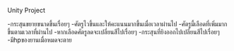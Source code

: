 ﻿Unity Project

-กระสุนขยายขนาดขึ้นเรื่อยๆ
-ศัตรูไวขึ้นและให้คะแนนมากขึ้นเมื่อเวลาผ่านไป
-ศัตรูมี้เลือดที่เพิ่มมากขึ้นตามเวลาที่ผ่านไป
-หากเลือดศัตรูลดจะเปลี่ยนสีไปเรื่อยๆ
-กระสุนที่ยิงออกไปเปลี่ยนสีไปเรื่อยๆ
-มีhpของยานเมื่อหมดจะตาย